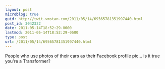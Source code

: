```yaml
---
layout: post
microblog: true
guid: http://twit.vmstan.com/2011/05/14/69565781351997440.html
post_id: 3042332
date: 2011-05-14T18:52:29-0600
lastmod: 2011-05-14T18:52:29-0600
type: post
url: /2011/05/14/69565781351997440.html
---
```

People who use photos of their cars as their Facebook profile pic... is it true you're a Transformer?
